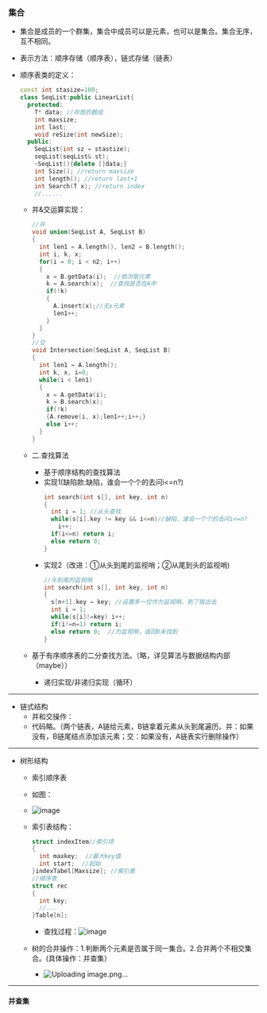### 集合
* 集合是成员的一个群集，集合中成员可以是元素，也可以是集合。集合无序，互不相同。
* 表示方法：顺序存储（顺序表），链式存储（链表）

* 顺序表类的定义：
  ```c++
  const int stasize=100;
  class SeqList:public LinearList{
    protected:
      T* data; //存放的数组
      int maxsize;
      int last;
      void reSize(int newSize);
    public:
      SeqList(int sz = stastize);
      seqList(seqList& st);
      ~SeqList(){delete []data;}
      int Size(); //return maxsize
      int length(); //return last+1
      int Search(T x); //return index
      //......
  ```
  * 并&交运算实现：
    ```c++
    //并
    void union(SeqList A, SeqList B)
    {
      int len1 = A.length(), len2 = B.length();
      int i, k, x;
      for(i = 0; i < n2; i++)
      {
        x = B.getData(i);  //依次取元素
        k = A.search(x);  //查找是否在A中
        if(!k)
        {
          A.insert(x);//无x元素
          len1++;
        }
      }
    }
    //交
    void Intersection(SeqList A, SeqList B)
    {
      int len1 = A.length();
      int k, x, i=0;
      while(i < len1)
      {
        x = A.getData(i);
        k = B.search(x);
        if(!k)
        {A.remove(i, x);len1++;i++;}
        else i++;
      }
    }
    ```


  * 二.查找算法
    * 基于顺序结构的查找算法
    * 实现1(缺陷款:缺陷，谁会一个个的去问i<=n?)
      ```c++
      int search(int s[], int key, int n)
      {
        int i = 1; //从头查找
        while(s[i].key != key && i<=n)//缺陷，谁会一个个的去问i<=n?
          i++;
        if(i<=n) return i;
        else return 0;
      }
      ```
    * 实现2（改进：①从头到尾的监视哨；②从尾到头的监视哨)
      ```c++
      //头到尾的监视哨
      int search(int s[], int key, int n)
      {
        s[n+1].key = key; //设置多一位作为监视哨，到了就出去
        int i = 1;
        while(s[i]!=key) i++;
        if(i!=n=1) return i;
        else return 0;  //为监视哨，返回0未找到
      }
      ```
  
  * 基于有序顺序表的二分查找方法。（略，详见算法与数据结构内部（maybe））
    * 递归实现/非递归实现（循环）
-----------------------------------

* 链式结构
  * 并和交操作：
  * 代码略。（两个链表，A链给元素，B链拿着元素从头到尾遍历。并：如果没有，B链尾结点添加该元素；交：如果没有，A链表实行删除操作）

------------------------------------

* 树形结构
  * 索引顺序表
  * 如图：
  * ![image](https://github.com/Vajackye/Vajackye_Codespace/assets/121871885/6193e293-3a34-4caa-a07a-254a0ff6f22f)
  * 索引表结构：
    ```c++
    struct indexItem//索引项
    {
      int maxkey;  //最大key值
      int start;  //起始
    }indexTabel[Maxsize]; //索引表
    //顺序表
    struct rec
    {
      int key;
      //...
    }Table[n];
    ```
    * 查找过程：![image](https://github.com/Vajackye/Vajackye_Codespace/assets/121871885/e362918c-63a9-435e-8c27-ffcf171e7e01)

  * 树的合并操作：1.判断两个元素是否属于同一集合。2.合并两个不相交集合。(具体操作：并查集）
    * ![Uploading image.png…]()
----------------
#### 并查集


    
  
    

